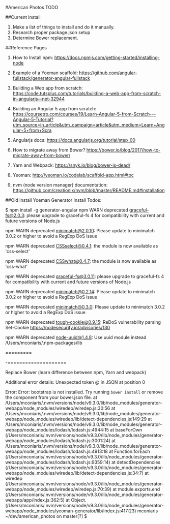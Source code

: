 #American Photos TODO

##Current Install
1. Make a list of things to install and do it manually.
2. Research proper package.json setup
3. Determine Bower replacement.



##Reference Pages
1. How to Install npm: https://docs.npmjs.com/getting-started/installing-node
2. Example of a Yoeman scaffold: https://github.com/angular-fullstack/generator-angular-fullstack
3. Building a Web app from scratch: https://code.tutsplus.com/tutorials/building-a-web-app-from-scratch-in-angularjs--net-32944
4. Building an Angular 5 app from scratch: https://coursetro.com/courses/19/Learn-Angular-5-from-Scratch---Angular-5-Tutorial?utm_source=in_article&utm_campaign=article&utm_medium=Learn+Angular+5+from+Scra

4. Angularjs docs: https://docs.angularjs.org/tutorial/step_00
5. How to migrate away from Bower? https://bower.io/blog/2017/how-to-migrate-away-from-bower/
6. Yarn and Webpack: https://snyk.io/blog/bower-is-dead/
7. Yeoman: http://yeoman.io/codelab/scaffold-app.html#toc
8. nvm (node version manager) documentation: https://github.com/creationix/nvm/blob/master/README.md#installation



##Old Install
Yoeman Generator Install Todos:

$ npm install -g generator-angular
npm WARN deprecated graceful-fs@2.0.3: please upgrade to graceful-fs 4 for compatibility with current and future versions of Node.js

npm WARN deprecated minimatch@2.0.10: Please update to minimatch 3.0.2 or higher to avoid a RegExp DoS issue

npm WARN deprecated CSSselect@0.4.1: the module is now available as 'css-select'

npm WARN deprecated CSSwhat@0.4.7: the module is now available as 'css-what'

npm WARN deprecated graceful-fs@3.0.11: please upgrade to graceful-fs 4 for compatibility with current and future versions of Node.js

npm WARN deprecated minimatch@0.2.14: Please update to minimatch 3.0.2 or higher to avoid a RegExp DoS issue

npm WARN deprecated minimatch@0.3.0: Please update to minimatch 3.0.2 or higher to avoid a RegExp DoS issue

npm WARN deprecated tough-cookie@0.9.15: ReDoS vulnerability parsing Set-Cookie https://nodesecurity.io/advisories/130

npm WARN deprecated node-uuid@1.4.8: Use uuid module instead
/Users/mconiaris/.npm-packages/lib



=========



-====================


Replace Bower (learn difference between npm, Yarn and webpack)


Additional error details:
Unexpected token @ in JSON at position 0


Error: Error: bootstrap is not installed. Try running `bower install` or remove the component from your bower.json file.
    at /Users/mconiaris/.nvm/versions/node/v9.3.0/lib/node_modules/generator-webapp/node_modules/wiredep/wiredep.js:30:56
    at /Users/mconiaris/.nvm/versions/node/v9.3.0/lib/node_modules/generator-webapp/node_modules/wiredep/lib/detect-dependencies.js:149:29
    at /Users/mconiaris/.nvm/versions/node/v9.3.0/lib/node_modules/generator-webapp/node_modules/lodash/lodash.js:4944:15
    at baseForOwn (/Users/mconiaris/.nvm/versions/node/v9.3.0/lib/node_modules/generator-webapp/node_modules/lodash/lodash.js:3001:24)
    at /Users/mconiaris/.nvm/versions/node/v9.3.0/lib/node_modules/generator-webapp/node_modules/lodash/lodash.js:4913:18
    at Function.forEach (/Users/mconiaris/.nvm/versions/node/v9.3.0/lib/node_modules/generator-webapp/node_modules/lodash/lodash.js:9359:14)
    at detectDependencies (/Users/mconiaris/.nvm/versions/node/v9.3.0/lib/node_modules/generator-webapp/node_modules/wiredep/lib/detect-dependencies.js:34:7)
    at wiredep (/Users/mconiaris/.nvm/versions/node/v9.3.0/lib/node_modules/generator-webapp/node_modules/wiredep/wiredep.js:70:39)
    at module.exports.end (/Users/mconiaris/.nvm/versions/node/v9.3.0/lib/node_modules/generator-webapp/app/index.js:362:5)
    at Object.<anonymous> (/Users/mconiaris/.nvm/versions/node/v9.3.0/lib/node_modules/generator-webapp/node_modules/yeoman-generator/lib/index.js:417:23)
mconiaris ~/dev/american_photos on master[?]
$ 
